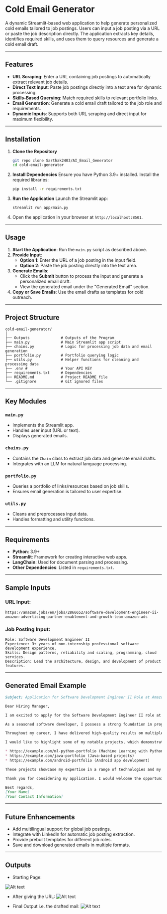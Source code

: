 # Cold Email Generator

A dynamic Streamlit-based web application to help generate personalized cold emails tailored to job postings. Users can input a job posting via a URL or paste the job description directly. The application extracts key details, identifies required skills, and uses them to query resources and generate a cold email draft.

---

## Features

- **URL Scraping**: Enter a URL containing job postings to automatically extract relevant job details.
- **Direct Text Input**: Paste job postings directly into a text area for dynamic processing.
- **Skills-Based Querying**: Match required skills to relevant portfolio links.
- **Email Generation**: Generate a cold email draft tailored to the job role and requirements.
- **Dynamic Inputs**: Supports both URL scraping and direct input for maximum flexibility.

---

## Installation

1. **Clone the Repository**
   ```bash
   git repo clone Sarthak2403/AI_Email_Generator
   cd cold-email-generator
   ```

2. **Install Dependencies**
   Ensure you have Python 3.9+ installed. Install the required libraries:
   ```bash
   pip install -r requirements.txt
   ```

3. **Run the Application**
   Launch the Streamlit app:
   ```bash
   streamlit run app/main.py
   ```

4. Open the application in your browser at `http://localhost:8501`.

---

## Usage

1. **Start the Application**: Run the `main.py` script as described above.
2. **Provide Input**:
   - **Option 1**: Enter the URL of a job posting in the input field.
   - **Option 2**: Paste the job posting directly into the text area.
3. **Generate Emails**:
   - Click the **Submit** button to process the input and generate a personalized email draft.
   - View the generated email under the "Generated Email" section.
4. **Copy or Save Emails**: Use the email drafts as templates for cold outreach.

---

## Project Structure

```plaintext
cold-email-generator/
│
├── Outputs              # Outputs of the Program
├── main.py              # Main Streamlit app script
├── chains.py            # Logic for processing job data and email generation
├── portfolio.py         # Portfolio querying logic
├── utils.py             # Helper functions for cleaning and processing data
├── .env #               # Your API KEY
├── requirements.txt     # Dependencies
├── README.md            # Project README file
└── .gitignore           # Git ignored files
```

---

## Key Modules

### `main.py`
- Implements the Streamlit app.
- Handles user input (URL or text).
- Displays generated emails.

### `chains.py`
- Contains the `Chain` class to extract job data and generate email drafts.
- Integrates with an LLM for natural language processing.

### `portfolio.py`
- Queries a portfolio of links/resources based on job skills.
- Ensures email generation is tailored to user expertise.

### `utils.py`
- Cleans and preprocesses input data.
- Handles formatting and utility functions.

---

## Requirements

- **Python**: 3.9+
- **Streamlit**: Framework for creating interactive web apps.
- **LangChain**: Used for document parsing and processing.
- **Other Dependencies**: Listed in `requirements.txt`.

---

## Sample Inputs

### URL Input:
```
https://amazon.jobs/en/jobs/2866652/software-development-engineer-ii-amazon-advertising-partner-enablement-and-growth-team-amazon-ads
```

### Job Posting Input:
```plaintext
Role: Software Development Engineer II  
Experience: 3+ years of non-internship professional software development experience.  
Skills: Design patterns, reliability and scaling, programming, cloud services.  
Description: Lead the architecture, design, and development of product features.
```

---

## Generated Email Example

```markdown
Subject: Application for Software Development Engineer II Role at Amazon

Dear Hiring Manager,

I am excited to apply for the Software Development Engineer II role at Amazon, as advertised. With 3+ years of professional software development experience, I am confident that my skills and expertise align with the requirements of the Partner Enablement and Growth (PEG) team.

As a seasoned software developer, I possess a strong foundation in programming languages such as C, C++, Java, and have also worked with cutting-edge technologies like AI, ML, GenAI, and React. My experience in designing and architecting scalable systems, as well as knowledge of design patterns, reliability, and scaling of new and existing systems, makes me a strong fit for this role.

Throughout my career, I have delivered high-quality results on multiple projects, leveraging my expertise in software development to drive business growth. My proficiency in programming languages, combined with my experience in AI, ML, and software engineering, enables me to tackle complex challenges and develop innovative solutions.

I would like to highlight some of my notable projects, which demonstrate my capabilities:

* https://example.com/ml-python-portfolio (Machine Learning with Python)
* https://example.com/java-portfolio (Java-based projects)
* https://example.com/android-portfolio (Android app development)

These projects showcase my expertise in a range of technologies and my ability to work on diverse projects. I am excited about the opportunity to bring my skills and experience to the PEG team and contribute to the growth and success of Amazon's partners.

Thank you for considering my application. I would welcome the opportunity to discuss my qualifications further and explore how I can contribute to the success of the PEG team.

Best regards,
[Your Name]  
[Your Contact Information]
```

---

## Future Enhancements

- Add multilingual support for global job postings.
- Integrate with LinkedIn for automatic job posting extraction.
- Provide prebuilt templates for different job roles.
- Save and download generated emails in multiple formats.

---

## Outputs

- Starting Page:

![Alt text](Outputs/Starting_Page.png)

- After giving the URL:
![Alt text](Outputs/Input.png)

- Final Output i.e. the drafted mail:
![Alt text](Outputs/output.png)
